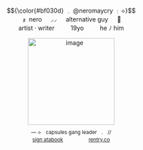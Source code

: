 <p align=center>
     
<br align=center>
      $${\color{#bf030d}       ﹒    @neromaycry  ﹕⟢}$$

<br align=center>
     ﹟   nero   ㅤ         ⸝⸝   ㅤ         alternative guy   ㅤ         🦇 

<br align=center>
    artist · writer   ㅤ              ㅤ             19yo   ㅤ            ㅤ             he  ﾉ  him 

<p align=center>
     <img width="200" alt="image" src="https://64.media.tumblr.com/c7ce4ea4e5ee84efbd8a6d3f3e92065b/bc63f9721ef15004-ab/s1280x1920/15ffd5fdbe71e2e0033851dab3325509c861bb07.png" />

<sub>
<br align=center>
— ⟢ㅤcapsules gang leaderㅤ.ㅤ//


<br align=center>
     <a href="https://capsulez.atabook.org">sign atabook</a>   ㅤ            ㅤ            ㅤ            ㅤ         
     <a href="https://rentry.co/capsulez">rentry.co</a>
</sub>
